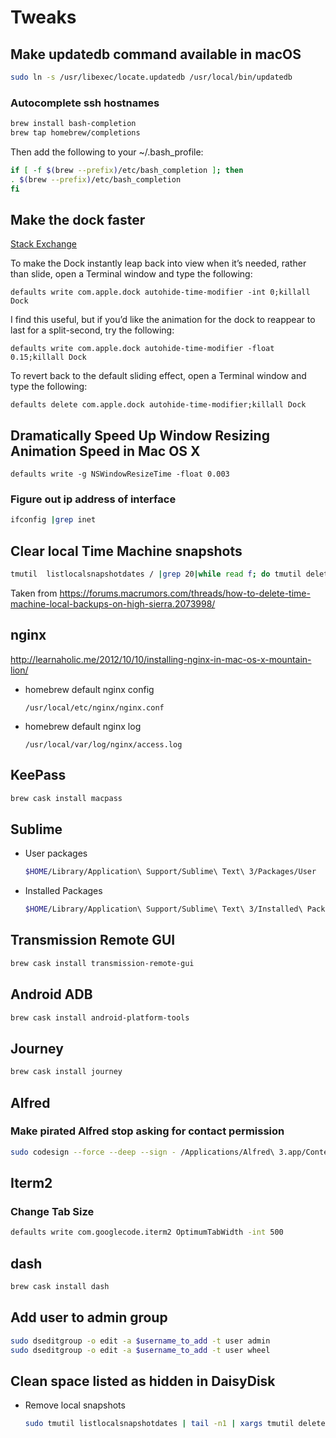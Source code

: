 # Tweaks

## Make updatedb command available in macOS

```bash
sudo ln -s /usr/libexec/locate.updatedb /usr/local/bin/updatedb
```
### Autocomplete ssh hostnames

```bash
brew install bash-completion
brew tap homebrew/completions
```

Then add the following to your ~/.bash_profile:
```bash
if [ -f $(brew --prefix)/etc/bash_completion ]; then
. $(brew --prefix)/etc/bash_completion
fi
```

## Make the dock faster

[Stack Exchange](https://apple.stackexchange.com/questions/33600/how-can-i-make-auto-hide-show-for-the-dock-faster)

To make the Dock instantly leap back into view when it’s needed, rather than slide,
open a Terminal window and type the following:

```
defaults write com.apple.dock autohide-time-modifier -int 0;killall Dock
```
I find this useful, but if you’d like the animation for the dock to reappear to last for a
split-second, try the following:

```
defaults write com.apple.dock autohide-time-modifier -float 0.15;killall Dock
```

To revert back to the default sliding effect, open a Terminal window and type the following:

```
defaults delete com.apple.dock autohide-time-modifier;killall Dock
```

## Dramatically Speed Up Window Resizing Animation Speed in Mac OS X

```
defaults write -g NSWindowResizeTime -float 0.003
```

### Figure out ip address of interface

``` bash
ifconfig |grep inet
```

## Clear local Time Machine snapshots

``` bash
tmutil  listlocalsnapshotdates / |grep 20|while read f; do tmutil deletelocalsnapshots $f; done
```

Taken from
https://forums.macrumors.com/threads/how-to-delete-time-machine-local-backups-on-high-sierra.2073998/

## nginx

http://learnaholic.me/2012/10/10/installing-nginx-in-mac-os-x-mountain-lion/

* homebrew default nginx config

    ```
    /usr/local/etc/nginx/nginx.conf
    ```

* homebrew default nginx log

    ```
    /usr/local/var/log/nginx/access.log
    ```

## KeePass

```bash
brew cask install macpass
```

## Sublime

* User packages
    ```bash
    $HOME/Library/Application\ Support/Sublime\ Text\ 3/Packages/User
    ```
* Installed Packages
    ```bash
    $HOME/Library/Application\ Support/Sublime\ Text\ 3/Installed\ Packages
    ```

## Transmission Remote GUI
```bash
brew cask install transmission-remote-gui
```

## Android ADB
```bash
brew cask install android-platform-tools
```

## Journey
```bash
brew cask install journey
```

## Alfred

### Make pirated Alfred stop asking for contact permission
```bash
sudo codesign --force --deep --sign - /Applications/Alfred\ 3.app/Contents/Frameworks/Alfred\ Framework.framework/
```

## Iterm2

### Change Tab Size

```bash
defaults write com.googlecode.iterm2 OptimumTabWidth -int 500
```

## dash
```bash
brew cask install dash
```

## Add user to admin group
```bash
sudo dseditgroup -o edit -a $username_to_add -t user admin
sudo dseditgroup -o edit -a $username_to_add -t user wheel
```

## Clean space listed as hidden in DaisyDisk

*  Remove local snapshots
   ```bash
   sudo tmutil listlocalsnapshotdates | tail -n1 | xargs tmutil deletelocalsnapshots
   ```
